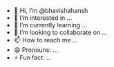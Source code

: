 - 👋 Hi, I’m @bhavishahansh
- 👀 I’m interested in ...
- 🌱 I’m currently learning ...
- 💞️ I’m looking to collaborate on ...
- 📫 How to reach me ...
- 😄 Pronouns: ...
- ⚡ Fun fact: ...

<!---
bhavishahansh/bhavishahansh is a ✨ special ✨ repository because its `README.md` (this file) appears on your GitHub profile.
You can click the Preview link to take a look at your changes.
--->

